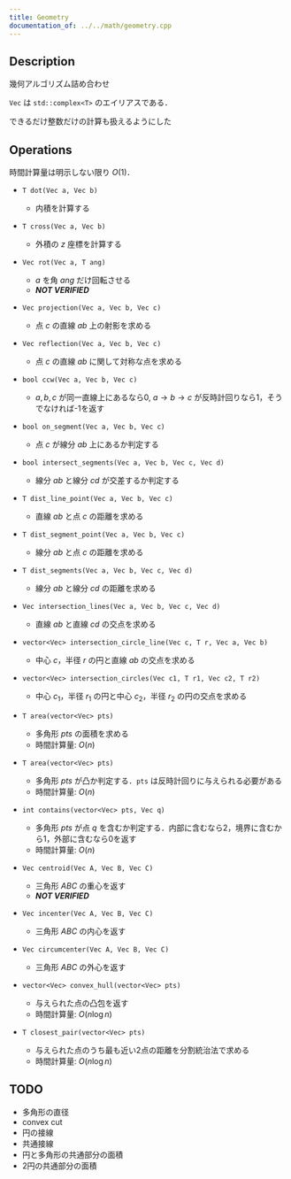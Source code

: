 ```yaml
---
title: Geometry
documentation_of: ../../math/geometry.cpp
---
```


## Description

幾何アルゴリズム詰め合わせ

`Vec` は `std::complex<T>` のエイリアスである．

できるだけ整数だけの計算も扱えるようにした

## Operations

時間計算量は明示しない限り $O(1)$．

- `T dot(Vec a, Vec b)`
    - 内積を計算する

- `T cross(Vec a, Vec b)`
    - 外積の $z$ 座標を計算する

- `Vec rot(Vec a, T ang)`
    - $a$ を角 $ang$ だけ回転させる
    - ***NOT VERIFIED***

- `Vec projection(Vec a, Vec b, Vec c)`
    - 点 $c$ の直線 $ab$ 上の射影を求める

- `Vec reflection(Vec a, Vec b, Vec c)`
    - 点 $c$ の直線 $ab$ に関して対称な点を求める

- `bool ccw(Vec a, Vec b, Vec c)`
    - $a,b,c$ が同一直線上にあるなら0, $a \rightarrow b \rightarrow c$ が反時計回りなら1，そうでなければ-1を返す

- `bool on_segment(Vec a, Vec b, Vec c)`
    - 点 $c$ が線分 $ab$ 上にあるか判定する

- `bool intersect_segments(Vec a, Vec b, Vec c, Vec d)`
    - 線分 $ab$ と線分 $cd$ が交差するか判定する

 - `T dist_line_point(Vec a, Vec b, Vec c)`
    - 直線 $ab$ と点 $c$ の距離を求める

 - `T dist_segment_point(Vec a, Vec b, Vec c)`
    - 線分 $ab$ と点 $c$ の距離を求める

 - `T dist_segments(Vec a, Vec b, Vec c, Vec d)`
    - 線分 $ab$ と線分 $cd$ の距離を求める

- `Vec intersection_lines(Vec a, Vec b, Vec c, Vec d)`
    - 直線 $ab$ と直線 $cd$ の交点を求める

- `vector<Vec> intersection_circle_line(Vec c, T r, Vec a, Vec b)`
    - 中心 $c$，半径 $r$ の円と直線 $ab$ の交点を求める

- `vector<Vec> intersection_circles(Vec c1, T r1, Vec c2, T r2)`
    - 中心 $c_1$，半径 $r_1$ の円と中心 $c_2$，半径 $r_2$ の円の交点を求める

- `T area(vector<Vec> pts)`
    - 多角形 $pts$ の面積を求める
    - 時間計算量: $O(n)$

- `T area(vector<Vec> pts)`
    - 多角形 $pts$ が凸か判定する．`pts` は反時計回りに与えられる必要がある
    - 時間計算量: $O(n)$

- `int contains(vector<Vec> pts, Vec q)`
    - 多角形 $pts$ が点 $q$ を含むか判定する．内部に含むなら2，境界に含むから1，外部に含むなら0を返す
    - 時間計算量: $O(n)$

- `Vec centroid(Vec A, Vec B, Vec C)`
    - 三角形 $ABC$ の重心を返す
    - ***NOT VERIFIED***

- `Vec incenter(Vec A, Vec B, Vec C)`
    - 三角形 $ABC$ の内心を返す

- `Vec circumcenter(Vec A, Vec B, Vec C)`
    - 三角形 $ABC$ の外心を返す

- `vector<Vec> convex_hull(vector<Vec> pts)`
    - 与えられた点の凸包を返す
    - 時間計算量: $O(n\log n)$

- `T closest_pair(vector<Vec> pts)`
    - 与えられた点のうち最も近い2点の距離を分割統治法で求める
    - 時間計算量: $O(n\log n)$


## TODO

- 多角形の直径
- convex cut
- 円の接線
- 共通接線
- 円と多角形の共通部分の面積
- 2円の共通部分の面積